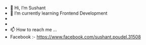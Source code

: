 - 👋 Hi, I’m Sushant
- 🌱 I’m currently learning Frontend Development
-
- 
- 📫 How to reach me ...
- Facebook :-  https://www.facebook.com/sushant.poudel.31508

<!---
sushantpoudel58/sushantpoudel58 is a ✨ special ✨ repository because its `README.md` (this file) appears on your GitHub profile.
You can click the Preview link to take a look at your changes.
--->
